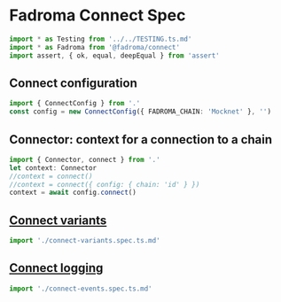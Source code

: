 # Fadroma Connect Spec

```typescript
import * as Testing from '../../TESTING.ts.md'
import * as Fadroma from '@fadroma/connect'
import assert, { ok, equal, deepEqual } from 'assert'
```

## Connect configuration

```typescript
import { ConnectConfig } from '.'
const config = new ConnectConfig({ FADROMA_CHAIN: 'Mocknet' }, '')
```

## Connector: context for a connection to a chain

```typescript
import { Connector, connect } from '.'
let context: Connector
//context = connect()
//context = connect({ config: { chain: 'id' } })
context = await config.connect()
```

## [Connect variants](./connect-variants.spec.ts.md)

```typescript
import './connect-variants.spec.ts.md'
```

## [Connect logging](./connect-events.spec.ts.md)

```typescript
import './connect-events.spec.ts.md'
```
